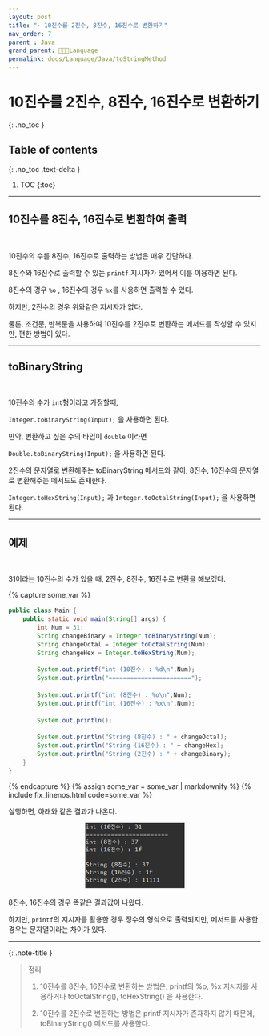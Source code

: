 ```yaml
---
layout: post
title: "· 10진수를 2진수, 8진수, 16진수로 변환하기"
nav_order: 7
parent : Java
grand_parent: 👩🏻‍💻Language
permalink: docs/Language/Java/toStringMethod
---
```


# 10진수를 2진수, 8진수, 16진수로 변환하기
{: .no_toc }

## Table of contents
{: .no_toc .text-delta }

1. TOC
{:toc}

---


## 10진수를 8진수, 16진수로 변환하여 출력

<br>

10진수의 수를 8진수, 16진수로 출력하는 방법은 매우 간단하다.



8진수와 16진수로 출력할 수 있는 `printf` 지시자가 있어서 이를 이용하면 된다.



8진수의 경우 `%o` , 16진수의 경우 `%x`를 사용하면 출력할 수 있다.



하지만, 2진수의 경우 위와같은 지시자가 없다.



물론, 조건문, 반복문을 사용하여 10진수를 2진수로 변환하는 메서드를 작성할 수 있지만, 편한 방법이 있다.

------

## toBinaryString

<br>

10진수의 수가 `int`형이라고 가정할때,



`Integer.toBinaryString(Input);` 을 사용하면 된다.



만약, 변환하고 싶은 수의 타입이 `double` 이라면



`Double.toBinaryString(Input);` 을 사용하면 된다.



2진수의 문자열로 변환해주는 toBinaryString 메서드와 같이, 8진수, 16진수의 문자열로 변환해주는 메서드도 존재한다.



`Integer.toHexString(Input);` 과 `Integer.toOctalString(Input);` 을 사용하면 된다.

------

## 예제

<br>

31이라는 10진수의 수가 있을 때, 2진수, 8진수, 16진수로 변환을 해보겠다.


{% capture some_var %}
```java
public class Main {
    public static void main(String[] args) {
        int Num = 31;
        String changeBinary = Integer.toBinaryString(Num);
        String changeOctal = Integer.toOctalString(Num);
        String changeHex = Integer.toHexString(Num);

        System.out.printf("int (10진수) : %d\n",Num);
        System.out.println("=======================");

        System.out.printf("int (8진수) : %o\n",Num);
        System.out.printf("int (16진수) : %x\n",Num);

        System.out.println();

        System.out.println("String (8진수) : " + changeOctal);
        System.out.println("String (16진수) : " + changeHex);
        System.out.println("String (2진수) : " + changeBinary);
    }
}
```
{% endcapture %}
{% assign some_var = some_var | markdownify %}
{% include fix_linenos.html code=some_var %}


실행하면, 아래와 같은 결과가 나온다.

<p align="center">

<img src="https://raw.githubusercontent.com/buinq/imageServer/main/img/image-20221018171543163.png" alt="image-20221018171543163" style="zoom: 80%;" />
</p>

8진수, 16진수의 경우 똑같은 결과값이 나왔다.



하지만, `printf`의 지시자를 활용한 경우 정수의 형식으로 출력되지만, 메서드를 사용한 경우는 문자열이라는 차이가 있다.

------

{: .note-title }
> 정리
>
> 1. 10진수를 8진수, 16진수로 변환하는 방법은, printf의 %o, %x 지시자를 사용하거나 toOctalString(), toHexString() 을 사용한다.
>
> 
> 2. 10진수를 2진수로 변환하는 방법은 printf 지시자가 존재하지 않기 때문에, toBinaryString() 메서드를 사용한다.